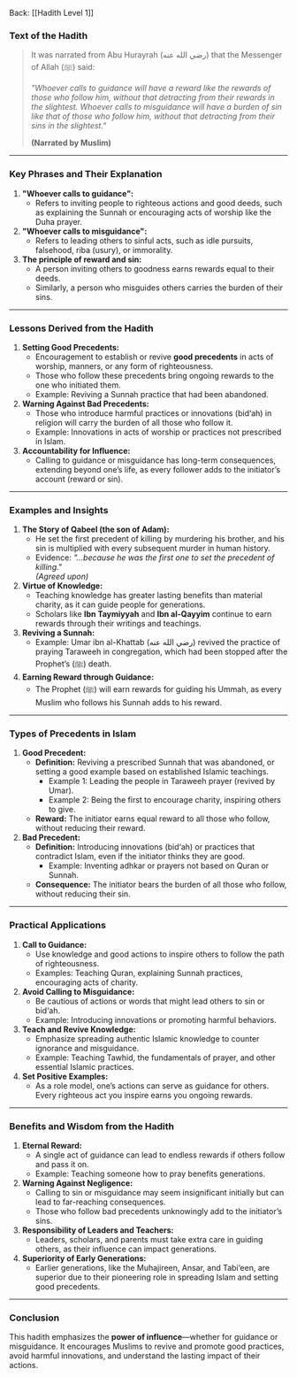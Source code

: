 Back: [[Hadith Level 1]]

### Text of the Hadith
> It was narrated from Abu Hurayrah (رضي الله عنه) that the Messenger of Allah (ﷺ) said:  
>  
> *"Whoever calls to guidance will have a reward like the rewards of those who follow him, without that detracting from their rewards in the slightest. Whoever calls to misguidance will have a burden of sin like that of those who follow him, without that detracting from their sins in the slightest."*  
>  
> **(Narrated by Muslim)**

---

### Key Phrases and Their Explanation
1. **"Whoever calls to guidance":**
   - Refers to inviting people to righteous actions and good deeds, such as explaining the Sunnah or encouraging acts of worship like the Duha prayer.
2. **"Whoever calls to misguidance":**
   - Refers to leading others to sinful acts, such as idle pursuits, falsehood, riba (usury), or immorality.
3. **The principle of reward and sin:**
   - A person inviting others to goodness earns rewards equal to their deeds.  
   - Similarly, a person who misguides others carries the burden of their sins.

---

### Lessons Derived from the Hadith
1. **Setting Good Precedents:**
   - Encouragement to establish or revive **good precedents** in acts of worship, manners, or any form of righteousness.
   - Those who follow these precedents bring ongoing rewards to the one who initiated them.
   - Example: Reviving a Sunnah practice that had been abandoned.
2. **Warning Against Bad Precedents:**
   - Those who introduce harmful practices or innovations (bid‘ah) in religion will carry the burden of all those who follow it.
   - Example: Innovations in acts of worship or practices not prescribed in Islam.
3. **Accountability for Influence:**
   - Calling to guidance or misguidance has long-term consequences, extending beyond one’s life, as every follower adds to the initiator’s account (reward or sin).

---

### Examples and Insights
1. **The Story of Qabeel (the son of Adam):**
   - He set the first precedent of killing by murdering his brother, and his sin is multiplied with every subsequent murder in human history.  
   - Evidence: *"...because he was the first one to set the precedent of killing."*  
     *(Agreed upon)*  
2. **Virtue of Knowledge:**
   - Teaching knowledge has greater lasting benefits than material charity, as it can guide people for generations.
   - Scholars like **Ibn Taymiyyah** and **Ibn al-Qayyim** continue to earn rewards through their writings and teachings.
3. **Reviving a Sunnah:**
   - Example: Umar ibn al-Khattab (رضي الله عنه) revived the practice of praying Taraweeh in congregation, which had been stopped after the Prophet’s (ﷺ) death.
4. **Earning Reward through Guidance:**
   - The Prophet (ﷺ) will earn rewards for guiding his Ummah, as every Muslim who follows his Sunnah adds to his reward.

---

### Types of Precedents in Islam
1. **Good Precedent:**
   - **Definition:** Reviving a prescribed Sunnah that was abandoned, or setting a good example based on established Islamic teachings.  
     - Example 1: Leading the people in Taraweeh prayer (revived by Umar).  
     - Example 2: Being the first to encourage charity, inspiring others to give.  
   - **Reward:** The initiator earns equal reward to all those who follow, without reducing their reward.
2. **Bad Precedent:**
   - **Definition:** Introducing innovations (bid‘ah) or practices that contradict Islam, even if the initiator thinks they are good.  
     - Example: Inventing adhkar or prayers not based on Quran or Sunnah.  
   - **Consequence:** The initiator bears the burden of all those who follow, without reducing their sin.

---

### Practical Applications
1. **Call to Guidance:**
   - Use knowledge and good actions to inspire others to follow the path of righteousness.
   - Examples: Teaching Quran, explaining Sunnah practices, encouraging acts of charity.
2. **Avoid Calling to Misguidance:**
   - Be cautious of actions or words that might lead others to sin or bid‘ah.  
   - Example: Introducing innovations or promoting harmful behaviors.
3. **Teach and Revive Knowledge:**
   - Emphasize spreading authentic Islamic knowledge to counter ignorance and misguidance.  
   - Example: Teaching Tawhid, the fundamentals of prayer, and other essential Islamic practices.
4. **Set Positive Examples:**
   - As a role model, one’s actions can serve as guidance for others. Every righteous act you inspire earns you ongoing rewards.

---

### Benefits and Wisdom from the Hadith
1. **Eternal Reward:**
   - A single act of guidance can lead to endless rewards if others follow and pass it on.
   - Example: Teaching someone how to pray benefits generations.
2. **Warning Against Negligence:**
   - Calling to sin or misguidance may seem insignificant initially but can lead to far-reaching consequences.
   - Those who follow bad precedents unknowingly add to the initiator’s sins.
3. **Responsibility of Leaders and Teachers:**
   - Leaders, scholars, and parents must take extra care in guiding others, as their influence can impact generations.
4. **Superiority of Early Generations:**
   - Earlier generations, like the Muhajireen, Ansar, and Tabi‘een, are superior due to their pioneering role in spreading Islam and setting good precedents.

---

### Conclusion
This hadith emphasizes the **power of influence**—whether for guidance or misguidance. It encourages Muslims to revive and promote good practices, avoid harmful innovations, and understand the lasting impact of their actions.